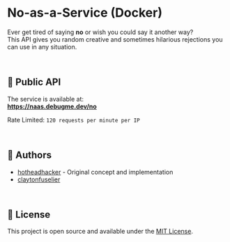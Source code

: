 # No-as-a-Service (Docker)
Ever get tired of saying **no** or wish you could say it another way?  
This API gives you random creative and sometimes hilarious rejections you can use in any situation.

<br>

## 🚀 Public API
The service is available at:  
**https://naas.debugme.dev/no**

Rate Limited: `120 requests per minute per IP`
<br>

<!--
---

## 🛠️ Self-Hosting

Want to run it yourself? It’s lightweight and simple.

### 1. Clone this repository
```bash
git clone https://github.com/hotheadhacker/no-as-a-service.git
cd no-as-a-service
```

### 2. Install dependencies
```bash
npm install
```

### 3. Start the server
```bash
npm start
```

The API will be live at:
```
http://localhost:3000/no
```

You can also change the port using an environment variable:
```bash
PORT=5000 npm start
```
-->
<br>

## 👤 Authors
- [hotheadhacker](https://github.com/hotheadhacker) - Original concept and implementation
- [claytonfuselier](https://github.com/claytonfuselier)

<br>

## 📄 License
This project is open source and available under the [MIT License](LICENSE).

